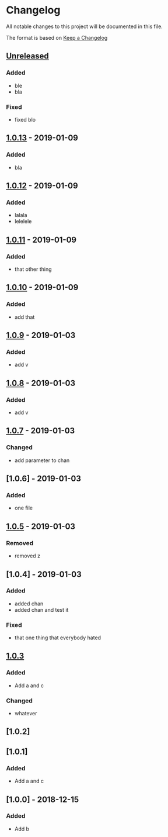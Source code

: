 # Changelog
All notable changes to this project will be documented in this file.

The format is based on [Keep a Changelog](https://keepachangelog.com/en/1.0.0/)

## [Unreleased]
### Added
 - ble
 - bla
 
### Fixed
- fixed blo
 
## [1.0.13] - 2019-01-09
### Added
- bla

## [1.0.12] - 2019-01-09
### Added
- lalala
- lelelele

## [1.0.11] - 2019-01-09
### Added
- that other thing

## [1.0.10] - 2019-01-09
### Added
- add that

## [1.0.9] - 2019-01-03
### Added
- add v

## [1.0.8] - 2019-01-03
### Added
- add v

## [1.0.7] - 2019-01-03
### Changed
- add parameter to chan

## [1.0.6] - 2019-01-03
### Added
- one file

## [1.0.5] - 2019-01-03
### Removed
- removed z

## [1.0.4] - 2019-01-03
### Added
- added chan
- added chan and test it

### Fixed
- that one thing that everybody hated

## [1.0.3]
### Added
- Add a and c

### Changed
- whatever

## [1.0.2]

## [1.0.1]
### Added
- Add a and c

## [1.0.0] - 2018-12-15
### Added
- Add b 

[unreleased]: https://github.com/:anaPerezGhiglia/hotfix-test/compare/v1.0.13...HEAD
[1.0.13]: https://github.com/:anaPerezGhiglia/hotfix-test/compare/1.0.12...v1.0.13
[1.0.12]: https://github.com/:anaPerezGhiglia/hotfix-test/compare/1.0.11...1.0.12
[1.0.11]: https://github.com/:anaPerezGhiglia/hotfix-test/compare/1.0.10...1.0.11
[1.0.10]: https://github.com/:anaPerezGhiglia/hotfix-test/compare/1.0.9...1.0.10
[1.0.9]: https://github.com/:anaPerezGhiglia/hotfix-test/compare/1.0.8...1.0.9
[1.0.8]: https://github.com/:anaPerezGhiglia/hotfix-test/compare/1.0.7...1.0.8
[1.0.7]: https://github.com/:anaPerezGhiglia/hotfix-test/compare/1.0.5...1.0.7
[1.0.5]: https://github.com/:anaPerezGhiglia/hotfix-test/compare/1.0.3...1.0.5
[1.0.3]: https://github.com/:anaPerezGhiglia/hotfix-test/compare/1.0.4...1.0.3
